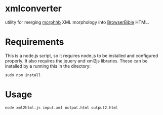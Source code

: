 xmlconverter
============

utility for merging [morphhb](https://github.com/openscriptures/morphhb) XML morphology into [BrowserBible](https://github.com/ctslearning/browserbible) HTML.



Requirements
============

This is a node.js script, so it requires node.js to be installed and configured properly. It also requires the jquery and xml2js libraries. These can be installed by a running this in the directory:

	sudo npm install

Usage
=====

	node xml2html.js input.xml output.html output2.html
